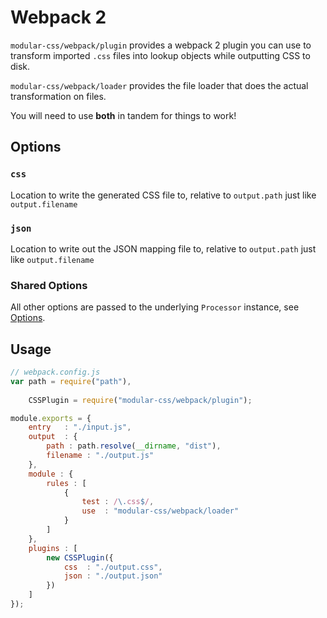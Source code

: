 # Webpack 2

`modular-css/webpack/plugin` provides a webpack 2 plugin you can use to transform imported `.css` files into lookup objects while outputting CSS to disk.

`modular-css/webpack/loader` provides the file loader that does the actual transformation on files.

You will need to use **both** in tandem for things to work!

## Options

### `css`

Location to write the generated CSS file to, relative to `output.path` just like `output.filename`

### `json`

Location to write out the JSON mapping file to, relative to `output.path` just like `output.filename`

### Shared Options

All other options are passed to the underlying `Processor` instance, see [Options](api.md#processor-options).

## Usage

```js
// webpack.config.js
var path = require("path"),
    
    CSSPlugin = require("modular-css/webpack/plugin");

module.exports = {
    entry   : "./input.js",
    output  : {
        path : path.resolve(__dirname, "dist"),
        filename : "./output.js"
    },
    module : {
        rules : [
            {
                test : /\.css$/,
                use  : "modular-css/webpack/loader"
            }
        ]
    },
    plugins : [
        new CSSPlugin({
            css  : "./output.css",
            json : "./output.json"
        })
    ]
});
```
